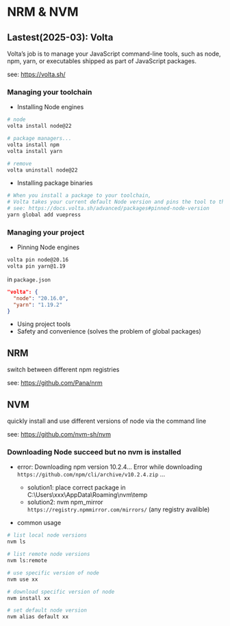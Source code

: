 # NRM & NVM

## Lastest(2025-03): Volta

Volta’s job is to manage your JavaScript command-line tools, such as node, npm, yarn, or executables shipped as part of JavaScript packages.

see: https://volta.sh/

### Managing your toolchain

- Installing Node engines

```sh
# node
volta install node@22

# package managers...
volta install npm
volta install yarn

# remove
volta uninstall node@22
```

- Installing package binaries

```sh
# When you install a package to your toolchain,
# Volta takes your current default Node version and pins the tool to that engine
# see: https://docs.volta.sh/advanced/packages#pinned-node-version
yarn global add vuepress
```

### Managing your project

- Pinning Node engines

```sh
volta pin node@20.16
volta pin yarn@1.19
```

in `package.json`

```json
"volta": {
  "node": "20.16.0",
  "yarn": "1.19.2"
}
```

- Using project tools
- Safety and convenience (solves the problem of global packages)

## NRM

switch between different npm registries

see: https://github.com/Pana/nrm

## NVM

quickly install and use different versions of node via the command line

see: https://github.com/nvm-sh/nvm

### Downloading Node succeed but no nvm is installed

- error: Downloading npm version 10.2.4... Error while downloading `https://github.com/npm/cli/archive/v10.2.4.zip` ...

  - solution1: place correct package in C:\Users\xxx\AppData\Roaming\nvm\temp
  - solution2: nvm npm_mirror `https://registry.npmmirror.com/mirrors/` (any registry avalible)


- common usage

```sh
# list local node versions
nvm ls

# list remote node versions
nvm ls:remote

# use specific version of node
nvm use xx

# download specific version of node
nvm install xx

# set default node version
nvm alias default xx
```
